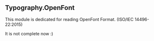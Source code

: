 Typography.OpenFont 
---

This module is dedicated for reading OpenFont Format.
(ISO/IEC 14496-22:2015)

It is not complete now :)
